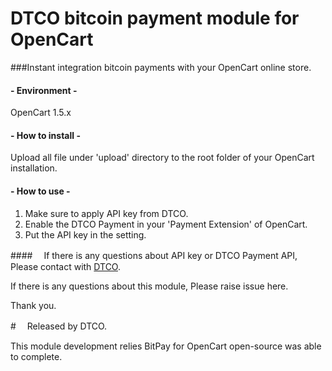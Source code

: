 # DTCO bitcoin payment module for OpenCart

###Instant integration bitcoin payments with your OpenCart online store.

#### - Environment -
OpenCart 1.5.x

#### - How to install -
Upload all file under 'upload' directory to the root folder of your OpenCart installation.

#### - How to use -
1. Make sure to apply API key from DTCO.
2. Enable the DTCO Payment in your 'Payment Extension' of OpenCart.
3. Put the API key in the setting.

####　
If there is any questions about API key or DTCO Payment API,
Please contact with <a href="http://dtco.co/">DTCO</a>.

If there is any questions about this module,
Please raise issue here.

Thank you.

#　
Released by DTCO.

This module development relies BitPay for OpenCart open-source was able to complete.
